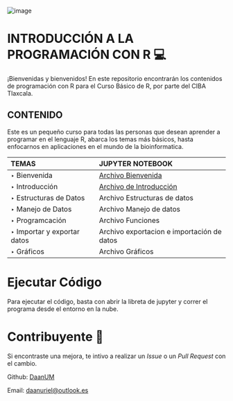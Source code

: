 ![image](https://user-images.githubusercontent.com/76456116/161364163-ce2bc94e-550f-4745-8e04-ad14bded3016.png)

# INTRODUCCIÓN A LA PROGRAMACIÓN CON R 💻

¡Bienvenidas y bienvenidos! En este repositorio encontrarán los contenidos de programación con R para el Curso Básico de R, por parte del CIBA Tlaxcala.

## CONTENIDO
Este es un pequeño curso para todas las personas que desean aprender a programar en el lenguaje  R, abarca los temas más básicos, hasta enfocarnos en aplicaciones en el mundo de la bioinformatica. 

| TEMAS | JUPYTER NOTEBOOK |
|:--- |:---|
| ‣ Bienvenida| [Archivo Bienvenida](http://localhost:8888/notebooks/Bienvenido%20a%20R.ipynb)|
| ‣ Introducción| [Archivo de Introducción](http://localhost:8888/notebooks/Introducci%C3%B3n%20R.ipynb)|
|  ‣  Estructuras de Datos | Archivo Estructuras de datos |
| ‣ Manejo de Datos | Archivo Manejo de datos|
| ‣ Programcación | Archivo Funciones |
| ‣ Importar y exportar datos | Archivo exportacion e importación de datos|
| ‣ Gráficos | Archivo Gráficos |

#  Ejecutar Código
Para ejecutar el código, basta con abrir la libreta de jupyter y correr el programa  desde el entorno en la nube.

# Contribuyente 🤝
Si encontraste una mejora, te intivo a realizar un *Issue* o un *Pull Request* con el cambio.

Github: [DaanUM](https://github.com/DaanUM)
  
Email:  [daanuriel@outlook.es](https://outlook.live.com/owa/)
